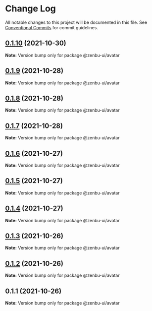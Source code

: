# Change Log

All notable changes to this project will be documented in this file.
See [Conventional Commits](https://conventionalcommits.org) for commit guidelines.

## [0.1.10](https://github.com/KodepandaID/zenbu-ui/compare/@zenbu-ui/avatar@0.1.9...@zenbu-ui/avatar@0.1.10) (2021-10-30)

**Note:** Version bump only for package @zenbu-ui/avatar





## [0.1.9](https://github.com/KodepandaID/zenbu-ui/compare/@zenbu-ui/avatar@0.1.8...@zenbu-ui/avatar@0.1.9) (2021-10-28)

**Note:** Version bump only for package @zenbu-ui/avatar





## [0.1.8](https://github.com/KodepandaID/zenbu-ui/compare/@zenbu-ui/avatar@0.1.7...@zenbu-ui/avatar@0.1.8) (2021-10-28)

**Note:** Version bump only for package @zenbu-ui/avatar





## [0.1.7](https://github.com/KodepandaID/zenbu-ui/compare/@zenbu-ui/avatar@0.1.6...@zenbu-ui/avatar@0.1.7) (2021-10-28)

**Note:** Version bump only for package @zenbu-ui/avatar





## [0.1.6](https://github.com/KodepandaID/zenbu-ui/compare/@zenbu-ui/avatar@0.1.5...@zenbu-ui/avatar@0.1.6) (2021-10-27)

**Note:** Version bump only for package @zenbu-ui/avatar





## [0.1.5](https://github.com/KodepandaID/zenbu-ui/compare/@zenbu-ui/avatar@0.1.4...@zenbu-ui/avatar@0.1.5) (2021-10-27)

**Note:** Version bump only for package @zenbu-ui/avatar





## [0.1.4](https://github.com/KodepandaID/zenbu-ui/compare/@zenbu-ui/avatar@0.1.3...@zenbu-ui/avatar@0.1.4) (2021-10-27)

**Note:** Version bump only for package @zenbu-ui/avatar





## [0.1.3](https://github.com/KodepandaID/zenbu-ui/compare/@zenbu-ui/avatar@0.1.2...@zenbu-ui/avatar@0.1.3) (2021-10-26)

**Note:** Version bump only for package @zenbu-ui/avatar





## [0.1.2](https://github.com/KodepandaID/zenbu-ui/compare/@zenbu-ui/avatar@0.1.1...@zenbu-ui/avatar@0.1.2) (2021-10-26)

**Note:** Version bump only for package @zenbu-ui/avatar





## 0.1.1 (2021-10-26)

**Note:** Version bump only for package @zenbu-ui/avatar
